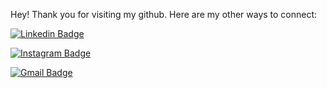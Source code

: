 <!-- ![Header image](https://raw.githubusercontent.com/jayrajroshan/jayrajroshan/master/Assets/GitHub_Header.jpg) -->

Hey!
Thank you for visiting my github. Here are my other ways to connect:


[![Linkedin Badge](https://img.shields.io/badge/-LinkedIn-blue?style=flat-square&logo=Linkedin&logoColor=white&link=https://www.linkedin.com/in/jayraj-roshan/)](https://www.linkedin.com/in/sohrabnamazinia/)

[![Instagram Badge](https://img.shields.io/badge/-Instagram-e4405f?style=flat-square&logo=Instagram&logoColor=white&link=https://www.instagram.com/roshanjayraj/)](https://www.instagram.com/sohraub7/)

[![Gmail Badge](https://img.shields.io/badge/-Gmail-d14836?style=flat-square&logo=Gmail&logoColor=white&link=mail@jayrajroshan1@gmail.com)](mailto:mail@spencernamazinia@gmail.com)

